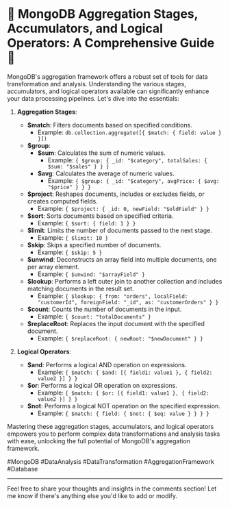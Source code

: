 # 🚀 MongoDB Aggregation Stages, Accumulators, and Logical Operators: A Comprehensive Guide 🚀

MongoDB's aggregation framework offers a robust set of tools for data transformation and analysis. Understanding the various stages, accumulators, and logical operators available can significantly enhance your data processing pipelines. Let's dive into the essentials:

1. **Aggregation Stages**:
   - **$match**: Filters documents based on specified conditions.
     - Example: `db.collection.aggregate([{ $match: { field: value } }])`
   - **$group**:
     - **$sum**: Calculates the sum of numeric values.
       - Example: `{ $group: { _id: "$category", totalSales: { $sum: "$sales" } } }`
     - **$avg**: Calculates the average of numeric values.
       - Example: `{ $group: { _id: "$category", avgPrice: { $avg: "$price" } } }`
   - **$project**: Reshapes documents, includes or excludes fields, or creates computed fields.
     - Example: `{ $project: { _id: 0, newField: "$oldField" } }`
   - **$sort**: Sorts documents based on specified criteria.
     - Example: `{ $sort: { field: 1 } }`
   - **$limit**: Limits the number of documents passed to the next stage.
     - Example: `{ $limit: 10 }`
   - **$skip**: Skips a specified number of documents.
     - Example: `{ $skip: 5 }`
   - **$unwind**: Deconstructs an array field into multiple documents, one per array element.
     - Example: `{ $unwind: "$arrayField" }`
   - **$lookup**: Performs a left outer join to another collection and includes matching documents in the result set.
     - Example: `{ $lookup: { from: "orders", localField: "customerId", foreignField: "_id", as: "customerOrders" } }`
   - **$count**: Counts the number of documents in the input.
     - Example: `{ $count: "totalDocuments" }`
   - **$replaceRoot**: Replaces the input document with the specified document.
     - Example: `{ $replaceRoot: { newRoot: "$newDocument" } }`

2. **Logical Operators**:
   - **$and**: Performs a logical AND operation on expressions.
     - Example: `{ $match: { $and: [{ field1: value1 }, { field2: value2 }] } }`
   - **$or**: Performs a logical OR operation on expressions.
     - Example: `{ $match: { $or: [{ field1: value1 }, { field2: value2 }] } }`
   - **$not**: Performs a logical NOT operation on the specified expression.
     - Example: `{ $match: { field: { $not: { $eq: value } } } }`

Mastering these aggregation stages, accumulators, and logical operators empowers you to perform complex data transformations and analysis tasks with ease, unlocking the full potential of MongoDB's aggregation framework.

#MongoDB #DataAnalysis #DataTransformation #AggregationFramework #Database

---

Feel free to share your thoughts and insights in the comments section! Let me know if there's anything else you'd like to add or modify.